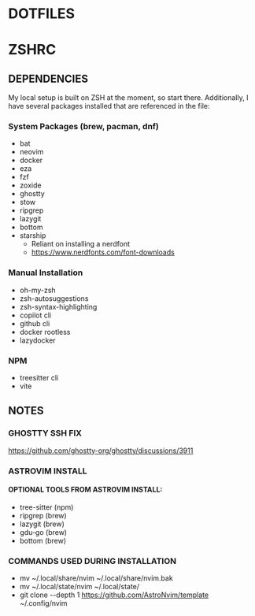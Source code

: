 # DOTFILES

# ZSHRC

## DEPENDENCIES

My local setup is built on ZSH at the moment, so start there.
Additionally, I have several packages installed that are referenced in the file:

### System Packages (brew, pacman, dnf)

- bat
- neovim
- docker
- eza
- fzf
- zoxide
- ghostty
- stow
- ripgrep
- lazygit
- bottom
- starship
  - Reliant on installing a nerdfont
  - https://www.nerdfonts.com/font-downloads

### Manual Installation

- oh-my-zsh
- zsh-autosuggestions
- zsh-syntax-highlighting
- copilot cli
- github cli
- docker rootless
- lazydocker

### NPM

- treesitter cli
- vite

## NOTES

### GHOSTTY SSH FIX

https://github.com/ghostty-org/ghostty/discussions/3911

### ASTROVIM INSTALL

#### OPTIONAL TOOLS FROM ASTROVIM INSTALL:

- tree-sitter (npm)
- ripgrep (brew)
- lazygit (brew)
- gdu-go (brew)
- bottom (brew)

### COMMANDS USED DURING INSTALLATION

- mv ~/.local/share/nvim ~/.local/share/nvim.bak
- mv ~/.local/state/nvim ~/.local/state/
- git clone --depth 1 https://github.com/AstroNvim/template ~/.config/nvim
